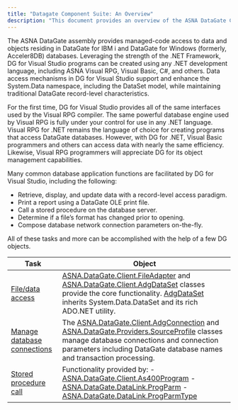 ```yaml
---
title: "Datagate Component Suite: An Overview"
description: "This document provides an overview of the ASNA DataGate Client, including its features, how it integrates with various development environments, and guidance on setup and configuration for optimal use."
---
```


The ASNA DataGate assembly provides managed-code access to data and objects residing in DataGate for IBM i and DataGate for Windows (formerly, Acceler8DB) databases. Leveraging the strength of the .NET Framework, DG for Visual Studio programs can be created using any .NET development language, including ASNA Visual RPG, Visual Basic, C#, and others. Data access mechanisms in DG for Visual Studio support and enhance the System.Data namespace, including the DataSet model, while maintaining traditional DataGate record-level characteristics.

For the first time, DG for Visual Studio provides all of the same interfaces used by the Visual RPG compiler. The same powerful database engine used by Visual RPG is fully under your control for use in any .NET language. Visual RPG for .NET remains the language of choice for creating programs that access DataGate databases. However, with DG for .NET, Visual Basic programmers and others can access data with nearly the same efficiency. Likewise, Visual RPG programmers will appreciate DG for its object management capabilities.

Many common database application functions are facilitated by DG for Visual Studio, including the following:

- Retrieve, display, and update data with a record-level access paradigm.
- Print a report using a DataGate OLE print file.
- Call a stored procedure on the database server.
- Determine if a file’s format has changed prior to opening.
- Compose database network connection parameters on-the-fly.

All of these tasks and more can be accomplished with the help of a few DG objects.
<br />



| Task | Object |
| ---- | ---- |
| [File/data access](usingthe-file-adapter-class.html) | [ASNA.DataGate.Client.FileAdapter](/reference/datagate/datagate-client/file-adapter.html) and [ASNA.DataGate.Client.AdgDataSet](/reference/datagate/datagate-client/adg-data-set.html) classes provide the core functionality. [AdgDataSet](/reference/datagate/datagate-client/adg-data-set.html) inherits <span>System.Data.DataSet</span> and its rich ADO.NET utility. |
| [Manage database connections ](managing-database-connections.html) | The [ASNA.DataGate.Client.AdgConnection](/reference/datagate/datagate-client/adg-connection.html) and [ASNA.DataGate.Providers.SourceProfile](source-profile-class.html) classes manage database connections and connection parameters including DataGate database names and transaction processing. |
| [Stored procedure call ](calling-stored-procedures.html) | Functionality provided by: - [ASNA.DataGate.Client.As400Program](/reference/datagate/datagate-client/as400-program.html) - [ASNA.DataGate.DataLink.ProgParm](/reference/datagate/datagate-data-link/prog-parm.html) - [ASNA.DataGate.DataLink.ProgParmType](/reference/datagate/datagate-data-link/prog-parm-type.html) |



<br />

